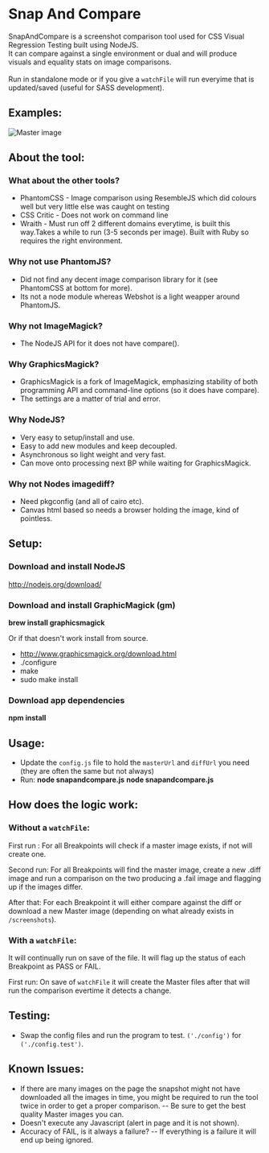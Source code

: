 # Snap And Compare

SnapAndCompare is a screenshot comparison tool used for CSS Visual Regression Testing built using NodeJS.<br/>
It can compare against a single environment or dual and will produce visuals and equality stats on image comparisons.<br/>
<br/>
Run in standalone mode or if you give a `watchFile` will run everyime that is updated/saved (useful for SASS development).

## Examples:

![Master image](http://i866.photobucket.com/albums/ab227/craigtaub/about_zpsec20c088.jpg "Master image")



## About the tool:

### What about the other tools?
- PhantomCSS - Image comparison using ResembleJS which did colours well but very little else was caught on testing
- CSS Critic - Does not work on command line
- Wraith - Must run off 2 different domains everytime, is built this way.Takes a while to run (3-5 seconds per image). Built with Ruby so requires the right environment.

### Why not use PhantomJS?
- Did not find any decent image comparison library for it (see PhantomCSS at bottom for more).
- Its not a node module whereas Webshot is a light weapper around PhantomJS.

### Why not ImageMagick?
- The NodeJS API for it does not have compare().

### Why GraphicsMagick?
- GraphicsMagick is a fork of ImageMagick, emphasizing stability of both programming API and command-line options (so it does have compare).
- The settings are a matter of trial and error.

### Why NodeJS?
- Very easy to setup/install and use.
- Easy to add new modules and keep decoupled.
- Asynchronous so light weight and very fast.
- Can move onto processing next BP while waiting for GraphicsMagick.

### Why not Nodes imagediff?
- Need pkgconfig (and all of cairo etc).
- Canvas html based so needs a browser holding the image, kind of pointless.

## Setup:

### Download and install NodeJS
http://nodejs.org/download/

### Download and install GraphicMagick (gm)
<b>brew install graphicsmagick</b>

Or if that doesn't work install from source.
- http://www.graphicsmagick.org/download.html
- ./configure
- make
- sudo make install

### Download app dependencies
<b>npm install</b>

## Usage:
- Update the `config.js` file to hold the `masterUrl` and `diffUrl` you need (they are often the same but not always)
- Run:
<b>node snapandcompare.js</b>
<b>node snapandcompare.js</b>

## How does the logic work:

### Without a `watchFile`:

First run :
For all Breakpoints will check if a master image exists, if not will create one.

Second run:
For all Breakpoints will find the master image, create a new .diff image and run a comparison on the two producing a .fail image and flagging up if the images differ.

After that:
For each Breakpoint it will either compare against the diff or download a new Master image (depending on what already exists in `/screenshots`).

### With a `watchFile`:
It will continually run on save of the file. It will flag up the status of each Breakpoint as PASS or FAIL.

First run:
On save of `watchFile` it will create the Master files after that will run the comparison evertime it detects a change.

## Testing:
- Swap the config files and run the program to test. `('./config')` for `('./config.test')`.

## Known Issues:
- If there are many images on the page the snapshot might not have downloaded all the images in time, you might be required to run the tool twice in order to get a proper comparison.
-- Be sure to get the best quality Master images you can.
- Doesn't execute any Javascript (alert in page and it is not shown).
- Accuracy of FAIL, is it always a failure?
-- If everything is a failure it will end up being ignored.
